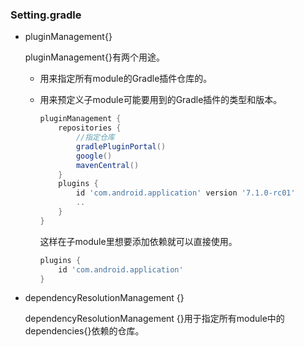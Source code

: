 ### Setting.gradle

- pluginManagement{}

  pluginManagement{}有两个用途。

  - 用来指定所有module的Gradle插件仓库的。

  - 用来预定义子module可能要用到的Gradle插件的类型和版本。

    ```groovy
    pluginManagement {
        repositories {
          	//指定仓库
            gradlePluginPortal()
            google()
            mavenCentral()
        }
        plugins {
            id 'com.android.application' version '7.1.0-rc01'
            ..
        }
    }
    ```

    这样在子module里想要添加依赖就可以直接使用。

    ```groovy
    plugins {
        id 'com.android.application'
    }
    ```

- dependencyResolutionManagement {}

  dependencyResolutionManagement {}用于指定所有module中的dependencies{}依赖的仓库。

  

